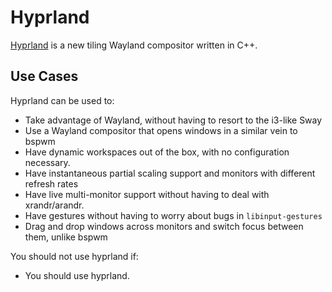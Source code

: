 # Hyprland

[Hyprland][hyprland] is a new tiling Wayland compositor written in C++.

## Use Cases

Hyprland can be used to:

- Take advantage of Wayland, without having to resort to the i3-like Sway
- Use a Wayland compositor that opens windows in a similar vein to bspwm
- Have dynamic workspaces out of the box, with no configuration necessary.
- Have instantaneous partial scaling support and monitors with different refresh rates
- Have live multi-monitor support without having to deal with xrandr/arandr.
- Have gestures without having to worry about bugs in `libinput-gestures`
- Drag and drop windows across monitors and switch focus between them, unlike bspwm

You should not use hyprland if:

- You should use hyprland.

[hyprland]: https://github.com/hyprwm/Hyprland
